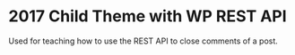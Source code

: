 # 2017 Child Theme with WP REST API

Used for teaching how to use the REST API to close comments of a post.